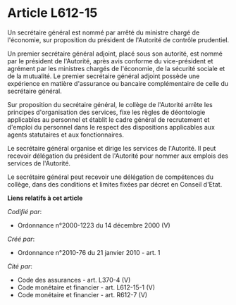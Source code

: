 # Article L612-15

Un secrétaire général est nommé par arrêté du ministre chargé de l'économie, sur proposition du président de l'Autorité de
contrôle prudentiel. 

Un premier secrétaire général adjoint, placé sous son autorité, est nommé par le président de l'Autorité, après avis conforme
du vice-président et agrément par les ministres chargés de l'économie, de la sécurité sociale et de la mutualité. Le premier
secrétaire général adjoint possède une expérience en matière d'assurance ou bancaire complémentaire de celle du secrétaire
général. 

Sur proposition du secrétaire général, le collège de l'Autorité arrête les principes d'organisation des services, fixe les
règles de déontologie applicables au personnel et établit le cadre général de recrutement et d'emploi du personnel dans le
respect des dispositions applicables aux agents statutaires et aux fonctionnaires. 

Le secrétaire général organise et dirige les services de l'Autorité. Il peut recevoir délégation du président de l'Autorité
pour nommer aux emplois des services de l'Autorité. 

Le secrétaire général peut recevoir une délégation de compétences du collège, dans des conditions et limites fixées par
décret en Conseil d'Etat.

**Liens relatifs à cet article**

_Codifié par_:

  - Ordonnance n°2000-1223 du 14 décembre 2000 (V)

_Créé par_:

  - Ordonnance n°2010-76 du 21 janvier 2010 - art. 1

_Cité par_:

  - Code des assurances - art. L370-4 (V)
  - Code monétaire et financier - art. L612-15-1 (V)
  - Code monétaire et financier - art. R612-7 (V)
